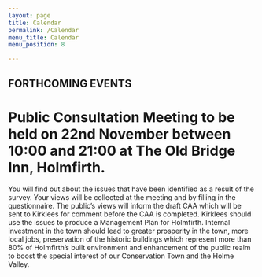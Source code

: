 ```yaml
---
layout: page
title: Calendar
permalink: /Calendar
menu_title: Calendar
menu_position: 8

---
```

## FORTHCOMING EVENTS

# Public Consultation Meeting to be held on 22nd November between 10:00 and 21:00 at The Old Bridge Inn, Holmfirth. 

You will find out about the issues that have been identified as a result of the survey.  Your views will be collected at the meeting and by filling in the questionnaire.  The public’s views will inform the  draft CAA which will be sent to Kirklees for comment before the CAA is completed.  Kirklees should use the issues to produce a Management Plan for Holmfirth.  Internal investment in the town should lead to greater prosperity in the town, more local jobs, preservation of the historic buildings which represent more than 80% of Holmfirth’s built environment and enhancement of the public realm to boost the special interest of our Conservation Town and the Holme Valley.










